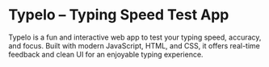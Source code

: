 # Typelo – Typing Speed Test App
Typelo is a fun and interactive web app to test your typing speed, accuracy, and focus. Built with modern JavaScript, HTML, and CSS, it offers real-time feedback and clean UI for an enjoyable typing experience.